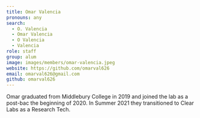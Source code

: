 ```yaml
---
title: Omar Valencia
pronouns: any
search:
  - O. Valencia
  - Omar Valencia
  - O Valencia
  - Valencia
role: staff
group: alum
image: images/members/omar-valencia.jpeg
website: https://github.com/omarval626
email: omarval626@gmail.com
github: omarval626
---
```


Omar graduated from Middlebury College in 2019 and joined the lab as a post-bac the beginning of 2020.  In Summer 2021 they transitioned to Clear Labs as a Research Tech.
